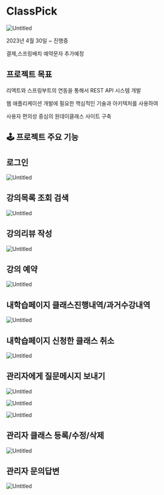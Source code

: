 # ClassPick
![Untitled](https://s3-us-west-2.amazonaws.com/secure.notion-static.com/278076a8-a66a-4d39-a4bc-f0d4cb8c6cba/Untitled.png)

2023년 4월 30일 ~ 진행중

결제,스프링배치 예약문자 추가예정

## 프로젝트 목표

리액트와 스프링부트의 연동을 통해서 REST API 시스템 개발

웹 애플리케이션 개발에 필요한 핵심적인 기술과 아키텍처를 사용하여 

사용자 편의성 중심의 원데이클래스 사이트 구축

## 🕹 프로젝트 주요 기능

## 로그인

![Untitled](https://s3-us-west-2.amazonaws.com/secure.notion-static.com/422982c0-deb8-481e-b543-5e797600c5e3/Untitled.png)

## 강의목록 조회 검색

![Untitled](https://s3-us-west-2.amazonaws.com/secure.notion-static.com/c877037a-3957-4038-acfa-8a16d22d5a1c/Untitled.png)

## 강의리뷰 작성

![Untitled](https://s3-us-west-2.amazonaws.com/secure.notion-static.com/a43632d1-2be8-45c3-a219-609ff4ed55db/Untitled.png)

## 강의 예약

![Untitled](https://s3-us-west-2.amazonaws.com/secure.notion-static.com/23cdf8f6-9f10-474e-b8f7-f0d6a72174d5/Untitled.png)

## 내학습페이지 클래스진행내역/과거수강내역

![Untitled](https://s3-us-west-2.amazonaws.com/secure.notion-static.com/6e2c1a79-b3dd-487e-8115-210ca564dbd4/Untitled.png)

## 내학습페이지 신청한 클래스 취소

![Untitled](https://s3-us-west-2.amazonaws.com/secure.notion-static.com/e5a815b3-63c0-477d-afac-604317c83a5b/Untitled.png)

## 관리자에게 질문메시지 보내기

![Untitled](https://s3-us-west-2.amazonaws.com/secure.notion-static.com/8a9f921f-3655-4f5a-9b57-d7f7c5cbcc98/Untitled.png)

![Untitled](https://s3-us-west-2.amazonaws.com/secure.notion-static.com/fdd0c354-77ec-425f-a680-6cd0aadd402d/Untitled.png)

![Untitled](https://s3-us-west-2.amazonaws.com/secure.notion-static.com/cb1d79fe-ffde-48e4-be28-351870ee7a00/Untitled.png)

## 관리자 클래스 등록/수정/삭제

![Untitled](https://s3-us-west-2.amazonaws.com/secure.notion-static.com/3e32a94f-57e3-4bfd-a949-9534d10b28b2/Untitled.png)

## 관리자 문의답변
![Untitled](https://s3-us-west-2.amazonaws.com/secure.notion-static.com/cf52c2ac-20fb-4f92-b75a-7982563c0df8/Untitled.png)

